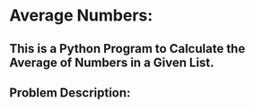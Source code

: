 # Average Numbers:
## This is a Python Program to Calculate the Average of Numbers in a Given List.

## Problem Description:
